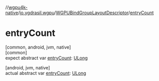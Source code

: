 //[wgpu4k-native](../../../index.md)/[io.ygdrasil.wgpu](../index.md)/[WGPUBindGroupLayoutDescriptor](index.md)/[entryCount](entry-count.md)

# entryCount

[common, android, jvm, native]\
[common]\
expect abstract var [entryCount](entry-count.md): [ULong](https://kotlinlang.org/api/core/kotlin-stdlib/kotlin/-u-long/index.html)

[android, jvm, native]\
actual abstract var [entryCount](entry-count.md): [ULong](https://kotlinlang.org/api/core/kotlin-stdlib/kotlin/-u-long/index.html)